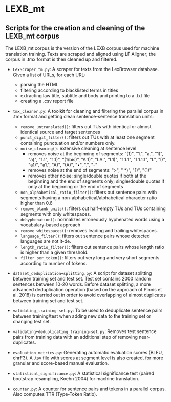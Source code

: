 # LEXB_mt
## Scripts for the creation and cleaning of the LEXB_mt corpus

The LEXB_mt corpus is the version of the LEXB corpus used for machine translation training. 
Texts are scraped and aligned using LF Aligner; the corpus in .tmx format is then cleaned up and filtered.


- `LexScraper_tm.py`:   	A scraper for texts from the LexBrowser database.
   	 			Given a list of URLs, for each URL:
  - parsing the HTML
  - filtering according to blacklisted terms in titles
  - extracting law title, subtitle and body and printing to a .txt file
  - creating a .csv report file


- `tmx_cleaner.py`:		A toolkit for cleaning and filtering the parallel corpus in .tmx format and getting clean sentence-sentence
				translation units:
  - `remove_untranslated()`:    filters out TUs with identical or almost identical source and target sentences
  - `punct_digit_filter()`: filters out TUs with at least one segment containing punctuation and/or numbers only.
  - `noise_cleaning()`:     extensive cleaning at sentence level
    - removes noise at the beginning of segments: “(1)", "1.", "a.", "1)", "a)", "1.1", "1.1)", “(1/bis)”, "A 1)", "I.A.", "I.1)", "1.1.1", "1.1.1.1", "I.", "I)", "a1)", "a1.", "A)", "(A)", "•", ".", "-"
    - removes noise at the end of segments: ">", " *)", "1)", "(1)"
    - removes other noise: single/double quotes if both at the beginning and the end of segments only; single/double quotes if only at the beginning or the end of segments
  - `non_alphabetical_ratio_filter()`:     filters out sentence pairs with segments having a non-alphabetical/alphabetical character ratio higher than 0.6
  - `remove_blank_units()`:     filters out half-empty TUs and TUs containing segments with only whitespaces.
  - `dehyphenation()`:	normalizes erroneously hyphenated words using a vocabulary-based approach
  - `remove_whitespaces()`:     removes leading and trailing whitespaces.
  - `language_filter()`:     filters out sentence pairs whose detected languages are not it-de.
  - `length_ratio_filter()`:    filters out sentence pairs whose length ratio is higher than a given threshold.
  - `filter_per_token()`:	filters out very long and very short segments according to number of tokens.	


- `dataset_deduplication+splitting.py`:	A script for dataset splitting between training set and test set. Test set contains 2000 random sentences between 10-20 words. Before dataset splitting, a more advanced deduplication operation (based on the approach of Pinnis et al. 2018) is carried out in order to avoid overlapping of almost duplicates between training set and test set.

- `validating_training-set.py`:	To be used to deduplicate sentence pairs between training/test when adding new data to the training set or changing test set.

- `validating+deduplicating_training-set.py`: Removes test sentence pairs from training data with an additional step of removing near-duplicates.

- `evaluation_metrics.py`:	Generating automatic evaluation scores (BLEU, chrF3). A .tsv file with scores at segment level is also created, for more granular and score-based manual evaluation.

- `statistical_significance.py`: A statistical significance test (paired bootstrap resampling, Koehn 2004) for machine translation.

- `counter.py`: A counter for sentence pairs and tokens in a parallel corpus. Also computes TTR (Type-Token Ratio).


